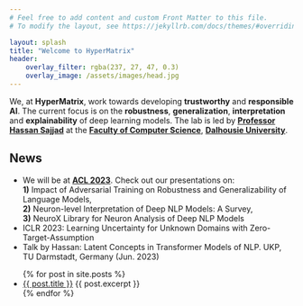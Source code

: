 ```yaml
---
# Feel free to add content and custom Front Matter to this file.
# To modify the layout, see https://jekyllrb.com/docs/themes/#overriding-theme-defaults

layout: splash
title: "Welcome to HyperMatrix"
header:
    overlay_filter: rgba(237, 27, 47, 0.3)
    overlay_image: /assets/images/head.jpg
---
```


<link rel="stylesheet" href="./assets/style.css">

We, at **HyperMatrix**, work towards developing **trustworthy** and **responsible AI**. The current focus is on the **robustness**, **generalization**, **interpretation** and **explainability** of deep learning models. The lab is led by **[Professor Hassan Sajjad](https://hsajjad.github.io/)** at the **[Faculty of Computer Science](https://cs.dal.ca)**, **[Dalhousie University](https://dal.ca)**.


## News 

* We will be at **[ACL 2023](https://2023.aclweb.org/)**. Check out our presentations on:  
  **1)** Impact of Adversarial Training on Robustness and Generalizability of Language Models, <br>
  **2)** Neuron-level Interpretation of Deep NLP Models: A Survey, <br>
  **3)** NeuroX Library for Neuron Analysis of Deep NLP Models<br>
* ICLR 2023: Learning Uncertainty for Unknown Domains with Zero-Target-Assumption
* Talk by Hassan: Latent Concepts in Transformer Models of NLP. UKP, TU Darmstadt, Germany (Jun. 2023)

<ul>
    {% for post in site.posts %}
        <li class="home_news_item">
        <a href="{{ post.url }}" class="home_news_title">{{ post.title }}</a>
        {{ post.excerpt }}
        </li>
    {% endfor %}
</ul>
